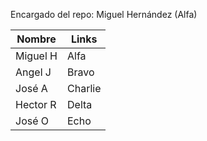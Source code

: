 Encargado del repo: Miguel Hernández (Alfa)

|Nombre | Links | 
|----------|---------|
| Miguel H | Alfa    |
| Angel J  | Bravo   |
| José A   | Charlie |
| Hector R | Delta   | 
| José O   | Echo    |
